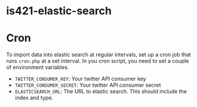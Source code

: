 is421-elastic-search
====================

Cron
====

To import data into elastic search at regular intervals, set up a cron job that runs `cron.php` at a set interval. In you cron script, you need to set a couple of environment variables.

- `TWITTER_CONSUMER_KEY`: Your twitter API consumer key
- `TWITTER_CONSUMER_SECRET`: Your twitter API consumer secret
- `ELASTICSEARCH_URL`: The URL to elastic search. This should include the index and type.
